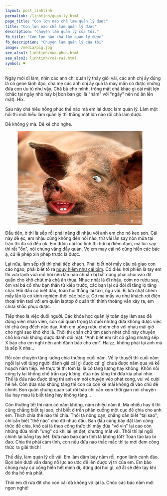 ```yaml
---
layout: post_linhtinh
permalink: /linhtinh/quan-ly.html
page_title: "Con lợn nào chả làm quản lý được"
title: "Con lợn nào chả làm quản lý được"
description: "Chuyện làm quản lý của tôi."
fb_title: "Con lợn nào chả làm quản lý được"
fb_description: "Chuyện làm quản lý của tôi"
image: /media/pig.jpg
see_also1: linhtinh/mua-phun.html
see_also2: linhtinh/roi-rai.html
symbol: ♥
---
```


Ngày mới đi làm, nhìn các anh chị quản lý thấy giỏi vãi, các anh chị ấy đúng là có gene lãnh đạo, cha mẹ các anh chị ấy quả là may mắn có được những đứa con ưu tú như vậy. Chả bù cho mình, trông mặt chả khác gì cái mặt lợn (chắc tại ngày nhỏ hay bị bọn bạn gọi là "hâm" với "ngây" nên nó ăn lên mặt). Hix.

Sau này chả hiểu hồng phúc thế nào mà em lại được làm quản lý. Làm một hồi thì mới hiểu làm quản lý thì thằng mặt lợn nào rồi chả làm được.

Dễ không ý mà. Để kể cho nghe.

<figure>
  <div class="img-container">
  <img src="/media/pig.jpg" alt="Tớ là heo đây">
  </div>
</figure>

Đầu tiên, ờ thì là sếp rồi phải năng đi nhậu với anh em cho nó keo sơn. Cái này dễ ẹc, em nhậu cũng không đến nỗi nào, trừ vài lần say nôn mửa tại trận thì đa số đều ok. Em được cái lúc tỉnh thì hơi bị điềm đạm, mà lúc say thì rất "ồn", nói chung văng đầy quán. Vợ em may cái nó cũng hiền các bác ạ, cứ lễ phép xin phép trước là được.

Lại nữa, làm sếp rồi thì phải tiếp khách. Phải biết nói mấy câu xã giao con cáo ngao, phải biết tỏ ra <a href="mua-phun.html">nguy hiểm như cái bỉm</a>. Có điều hơi phiền là tay em thì vừa lạnh vừa mồ hôi nên lần nào chuẩn bị bắt cũng phải chùi vào đít quần cho khô chút mà chả ăn thua. Nhục nhất là đi nhậu, cơm no rượu say, ôm vai bá cổ như bạn thân từ kiếp trước, các bạn lại cứ đòi đi tăng lọ tăng chai. Hồi đầu có biết đâu, toàn hỏi thằng lái taxi, ngu vãi. Bị lừa chặt chém mấy lần là có kinh nghiệm thôi các bác ạ. Cơ mà mấy vụ như khách rơi điện thoại trên taxi với em quên laptop ở quán thì thỉnh thoảng vẫn xảy ra, em chưa khắc phục được.

Tiếp theo là việc đuổi người. Các khóa học quản lý toàn dạy làm sao để động viên nhân viên, còn cái quan trọng là đuổi những đứa không được việc thì chả ông đếch nào dạy. Anh em uống rượu chém chó với nhau mãi giờ cho nghỉ sao khó khó là. Thôi thì chần chừ tìm cách nhét chỗ này chuyển chỗ kia mãi không được đành đối mặt. "Anh biết em rất cố gắng nhưng sếp X bảo cho em nghỉ nên anh đành báo cho em". Haizz, không phải tại anh mà là sếp X nha...

Rồi còn chuyện tăng lương chia thưởng cuối năm. Về lý thuyết thì cuối năm ngồi lại với từng người đánh giá cái gì được cái gì chưa được năm qua và kế hoạch năm tiếp. Về thực tế thì tóm lại là có tăng lương hay không. Khốn nỗi công ty lại khống chế trần quỹ lương, đứa này tăng thì đứa kia phải nhịn. Thế là đứa nào được tăng thì anh em nói chuyện véo phát xong, vui vẻ cười hề hề. Còn đứa nào không tăng thì con cà con kê mãi không đi vào chủ đề chính. Bọn quần chúng quan sát rồi bảo chỉ cần xem thời gian nói chuyện lâu hay mau là biết tăng hay không tăng...

Còn thưởng tết thì năm có năm không, năm nhiều năm ít. Mà nhiều hay ít thì cũng chẳng biết tại sao, chỉ biết ở trển phân xuống một cục để chia cho anh em. Thích chia thế nào thì chia. Thôi ta nông cạn, chẳng cần biết "tại sao", chỉ cần biết "thế nào" cho đỡ nhức đầu. Ban đầu cũng bày đặt làm công thức để chia, khổ cái là theo công thức thì mấy đứa "vớ vỉn" lại cao còn những đứa mình "ưng" có khi lại lẹt đẹt, chướng mắt vãi. Thôi thì lại ngồi chỉnh lại bằng tay hết. Đứa nào bảo cảm tính là không tốt? Toàn tào lao bí đao. Chia thì phải cảm tính, còn nếu đứa nào thắc mắc thì ta mới đem công thức ra giải thích!

Thế đấy, làm quản lý dễ vãi. Em làm dăm bảy năm rồi, ngon lành cành đào. Bọn bên dưới vẫn đang nỗ lực ao ước để lên được vị trí của em. Em bảo chúng mày cứ cống hiến hết mình đi, đừng đòi hỏi gì, cờ ắt sẽ đến tay khi đó tha hồ mà phất.

Thôi em đi rửa đít cho con cái đã không vợ lại la. Chúc các bác năm mới ngon nghẻ!
